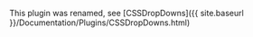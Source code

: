 This plugin was renamed, see [CSSDropDowns]({{ site.baseurl }}/Documentation/Plugins/CSSDropDowns.html)
